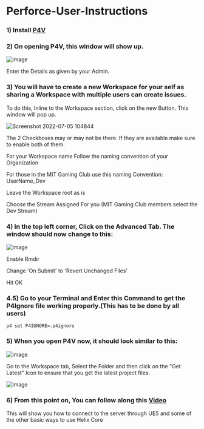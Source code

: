# Perforce-User-Instructions

### 1) Install [P4V](https://www.perforce.com/products/helix-core-apps/helix-visual-client-p4v)

### 2) On opening P4V, this window will show up.

![image](https://user-images.githubusercontent.com/65004578/177272559-e8777425-a0e9-4395-add0-29527b09ab63.png)

Enter the Details as given by your Admin.

### 3) You will have to create a new Workspace for your self as sharing a Workspace with multiple users can create issues.
To do this, Inline to the Workspace section, click on the new Button. This window will pop up.

![Screenshot 2022-07-05 104844](https://user-images.githubusercontent.com/65004578/177273127-7b0d443d-cda8-4aeb-a7b3-eb51853c66ac.png)

The 2 Checkboxes may or may not be there. If they are available make sure to enable both of them.

For your Workspace name Follow the naming convention of your Organization

For those in the MIT Gaming Club use this naming Convention: UserName_Dev

Leave the Workspace root as is

Choose the Stream Assigned For you (MIT Gaming Club members select the Dev Stream)

### 4) In the top left corner, Click on the Advanced Tab. The window should now change to this: 

![image](https://user-images.githubusercontent.com/65004578/177274267-111f528a-19b9-4a1e-be73-f899a29f31e6.png)

Enable Rmdir

Change 'On Submit' to 'Revert Unchanged Files'

Hit OK

### 4.5) Go to your Terminal and Enter this Command to get the P4Ignore file working properly.(This has to be done by all users)
```
p4 set P4IGNORE=.p4ignore
```

### 5) When you open P4V now, it should look similar to this: 

![image](https://user-images.githubusercontent.com/65004578/177275940-922792c0-a171-45d2-9131-0b061ac42af6.png)

Go to the Workspace tab, Select the Folder and then click on the "Get Latest" Icon to ensure that you get the latest project files.

![image](https://user-images.githubusercontent.com/65004578/177276235-eead9331-e740-4117-af17-124a6ee2e839.png)

### 6) From this point on, You can follow along this [Video](https://youtu.be/7PRo8gK6SNM)
 This will show you how to connect to the server through UE5 and some of the other basic ways to use Helix Core

